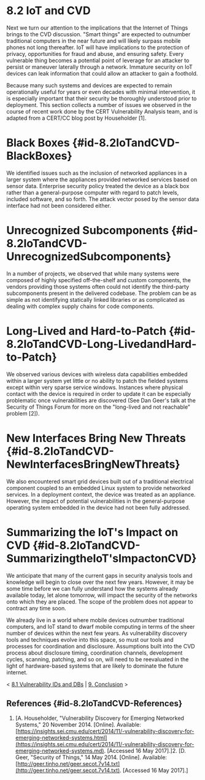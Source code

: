 # 8.2 IoT and CVD 

Next we turn our attention to the implications that the Internet of
Things brings to the CVD discussion. "Smart things" are expected to
outnumber traditional computers in the near future and will likely
surpass mobile phones not long thereafter. IoT will have implications to
the protection of privacy, opportunities for fraud and abuse, and
ensuring safety. Every vulnerable thing becomes a potential point of
leverage for an attacker to persist or maneuver laterally through a
network. Immature security on IoT devices can leak information that
could allow an attacker to gain a foothold.

Because many such systems and devices are expected to remain
operationally useful for years or even decades with minimal
intervention, it is especially important that their security be
thoroughly understood prior to deployment. This section collects a
number of issues we observed in the course of recent work done by the
CERT Vulnerability Analysis team, and is adapted from a CERT/CC blog
post by Householder \[1\].

# Black Boxes {#id-8.2IoTandCVD-BlackBoxes}

We identified issues such as the inclusion of networked appliances in a
larger system where the appliances provided networked services based on
sensor data. Enterprise security policy treated the device as a black
box rather than a general-purpose computer with regard to patch levels,
included software, and so forth. The attack vector posed by the sensor
data interface had not been considered either.

# Unrecognized Subcomponents {#id-8.2IoTandCVD-UnrecognizedSubcomponents}

In a number of projects, we observed that while many systems were
composed of highly specified off-the-shelf and custom components, the
vendors providing those systems often could not identify the third-party
subcomponents present in the delivered codebase. The problem can be as
simple as not identifying statically linked libraries or as complicated
as dealing with complex supply chains for code components.

# Long-Lived and Hard-to-Patch {#id-8.2IoTandCVD-Long-LivedandHard-to-Patch}

We observed various devices with wireless data capabilities embedded
within a larger system yet little or no ability to patch the fielded
systems except within very sparse service windows. Instances where
physical contact with the device is required in order to update it can
be especially problematic once vulnerabilities are discovered (See Dan
Geer's talk at the Security of Things Forum for more on the
"long-lived and not reachable" problem \[2\]).

# New Interfaces Bring New Threats {#id-8.2IoTandCVD-NewInterfacesBringNewThreats}

We also encountered smart grid devices built out of a traditional
electrical component coupled to an embedded Linux system to provide
networked services. In a deployment context, the device was treated as
an appliance. However, the impact of potential vulnerabilities in the
general-purpose operating system embedded in the device had not been
fully addressed.

# Summarizing the IoT's Impact on CVD {#id-8.2IoTandCVD-SummarizingtheIoT'sImpactonCVD}

We anticipate that many of the current gaps in security analysis tools
and knowledge will begin to close over the next few years. However, it
may be some time before we can fully understand how the systems already
available today, let alone tomorrow, will impact the security of the
networks onto which they are placed. The scope of the problem does not
appear to contract any time soon.

We already live in a world where mobile devices outnumber traditional
computers, and IoT stand to dwarf mobile computing in terms of the sheer
number of devices within the next few years. As vulnerability discovery
tools and techniques evolve into this space, so must our tools and
processes for coordination and disclosure. Assumptions built into the
CVD process about disclosure timing, coordination channels, development
cycles, scanning, patching, and so on, will need to be reevaluated in
the light of hardware-based systems that are likely to dominate the
future internet.



\< [8.1 Vulnerability IDs and
DBs](8.1-Vulnerability-IDs-and-DBs_47677497.md) \| [9.
Conclusion](9.-Conclusion_47677499.md) \>

## References {#id-8.2IoTandCVD-References}

1.  [A. Householder, "Vulnerability Discovery for Emerging Networked
    Systems," 20 November 2014. \[Online\]. Available:
    [https://insights.sei.cmu.edu/cert/2014/11/-vulnerability-discovery-for-emerging-networked-systems.html](https://insights.sei.cmu.edu/cert/2014/11/-vulnerability-discovery-for-emerging-networked-systems.md). \[Accessed 16 May
    2017\].]2.  [D. Geer, "Security of Things," 14 May 2014. \[Online\].
    Available:
    [http://geer.tinho.net/geer.secot.7v14.txt](http://geer.tinho.net/geer.secot.7v14.txt). \[Accessed 16 May
    2017\].]
